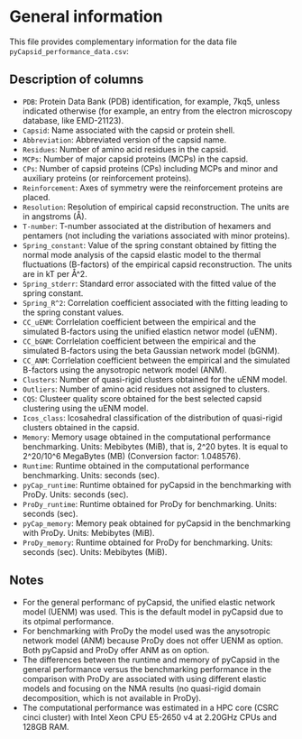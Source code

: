 # General information
This file provides complementary information for the data file `pyCapsid_performance_data.csv`:

## Description of columns
+ `PDB`: Protein Data Bank (PDB) identification, for example, 7kq5, unless indicated otherwise (for example, an entry from the electron microscopy database, like EMD-21123).
+ `Capsid`: Name associated with the capsid or protein shell.
+ `Abbreviation`: Abbreviated version of the capsid name.
+ `Residues`: Number of amino acid residues in the capsid.
+ `MCPs`: Number of major capsid proteins (MCPs) in the capsid.
+ `CPs`: Number of capsid proteins (CPs) including MCPs and minor and auxiliary proteins (or reinforcement proteins).
+ `Reinforcement`: Axes of symmetry were the reinforcement proteins are placed.
+ `Resolution`: Resolution of empirical capsid reconstruction. The units are in angstroms (Å).
+ `T-number`: T-number associated at the distribution of hexamers and pentamers (not including the variations associated with minor proteins).
+ `Spring_constant`: Value of the spring constant obtained by fitting the normal mode analysis of the capsid elastic model to the thermal fluctuations (B-factors) of the empirical capsid reconstruction. The units are in kT per Å^2.
+ `Spring_stderr`: Standard error associated with the fitted value of the spring constant.
+ `Spring_R^2`: Correlation coefficient associated with the fitting leading to the spring constant values.
+ `CC_uENM`: Corrlelation coefficient between the empirical and the simulated B-factors using the unified elasticn networ model (uENM).
+ `CC_bGNM`: Corrlelation coefficient between the empirical and the simulated B-factors using the beta Gaussian network model (bGNM).
+ `CC_ANM`: Corrlelation coefficient between the empirical and the simulated B-factors using the anysotropic network model (ANM).
+ `Clusters`: Number of quasi-rigid clusters obtained for the uENM model.
+ `Outliers`: Number of amino acid residues not assigned to clusters.
+ `CQS`: Clusteer quality score obtained for the best selected capsid clustering using the uENM model.
+ `Icos_class`: Icosahedral classification of the distribution of quasi-rigid clusters obtained in the capsid.
+ `Memory`: Memory usage obtained in the computational performance benchmarking. Units: Mebibytes (MiB), that is, 2^20 bytes. It is equal to 2^20/10^6 MegaBytes (MB) (Conversion factor: 1.048576).
+ `Runtime`: Runtime obtained in the computational performance benchmarking. Units: seconds (sec).
+ `pyCap_runtime`: Runtime obtained for pyCapsid in the benchmarking with ProDy. Units: seconds (sec).
+ `ProDy_runtime`: Runtime obtained for ProDy for benchmarking. Units: seconds (sec).
+ `pyCap_memory`: Memory peak obtained for pyCapsid in the benchmarking with ProDy. Units: Mebibytes (MiB).
+ `ProDy_memory`: Runtime obtained for ProDy for benchmarking. Units: seconds (sec). Units: Mebibytes (MiB).

## Notes
+ For the general performanc of pyCapsid, the unified elastic network model (UENM) was used. This is the default model in pyCapsid due to its otpimal performance.
+ For benchmarking with ProDy the model used was the anysotropic network model (ANM) because ProDy does not offer UENM as option. Both pyCapsid and ProDy offer ANM as on option.
+ The differences between the runtime and memory of pyCapsid in the general performance versus the benchmarking performance in the comparison with ProDy are associated with using different elastic models and focusing on the NMA results (no quasi-rigid domain decomposition, which is not available in ProDy).
+ The computational performance was estimated in a HPC core (CSRC cinci cluster) with Intel Xeon CPU E5-2650 v4 at 2.20GHz CPUs and 128GB RAM.




